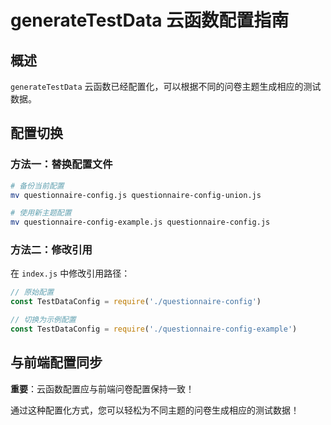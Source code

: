 # generateTestData 云函数配置指南

## 概述

`generateTestData` 云函数已经配置化，可以根据不同的问卷主题生成相应的测试数据。

## 配置切换

### 方法一：替换配置文件
```bash
# 备份当前配置
mv questionnaire-config.js questionnaire-config-union.js

# 使用新主题配置
mv questionnaire-config-example.js questionnaire-config.js
```

### 方法二：修改引用
在 `index.js` 中修改引用路径：
```javascript
// 原始配置
const TestDataConfig = require('./questionnaire-config')

// 切换为示例配置
const TestDataConfig = require('./questionnaire-config-example')
```

## 与前端配置同步

**重要**：云函数配置应与前端问卷配置保持一致！

通过这种配置化方式，您可以轻松为不同主题的问卷生成相应的测试数据！ 